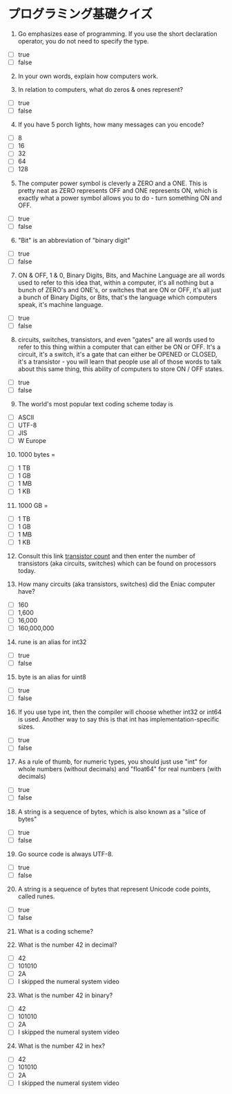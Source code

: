 # プログラミング基礎クイズ

1. Go emphasizes ease of programming. If you use the short declaration operator, you do not need to specify the type. 

  - [ ] true
  - [ ] false

2. In your own words, explain how computers work.


3. In relation to computers, what do zeros & ones represent?

  - [ ] true
  - [ ] false

4. If you have 5 porch lights, how many messages can you encode?

  - [ ] 8
  - [ ] 16
  - [ ] 32
  - [ ] 64
  - [ ] 128

5. The computer power symbol is cleverly a ZERO and a ONE. This is pretty neat as ZERO represents OFF and ONE represents ON, which is exactly what a power symbol allows you to do - turn something ON and OFF.

  - [ ] true
  - [ ] false

6. "Bit" is an abbreviation of "binary digit"

  - [ ] true
  - [ ] false

7. ON & OFF, 1 & 0, Binary Digits, Bits, and Machine Language are all words used to refer to this idea that, within a computer, it's all nothing but a bunch of ZERO's and ONE's, or switches that are ON or OFF, it's all just a bunch of Binary Digits, or Bits, that's the language which computers speak, it's machine language.

  - [ ] true
  - [ ] false

8. circuits, switches, transistors, and even "gates" are all words used to refer to this thing within a computer that can either be ON or OFF. It's a circuit, it's a switch, it's a gate that can either be OPENED or CLOSED, it's a transistor - you will learn that people use all of those words to talk about this same thing, this ability of computers to store ON / OFF states.

  - [ ] true
  - [ ] false

9. The world's most popular text coding scheme today is 

  - [ ] ASCII
  - [ ] UTF-8
  - [ ] JIS
  - [ ] W Europe

10. 1000 bytes =

  - [ ] 1 TB
  - [ ] 1 GB
  - [ ] 1 MB
  - [ ] 1 KB

11. 1000 GB = 

  - [ ] 1 TB
  - [ ] 1 GB
  - [ ] 1 MB
  - [ ] 1 KB

12. Consult this link [transistor count](https://en.wikipedia.org/wiki/Transistor_count) and then enter the number of transistors (aka circuits, switches) which can be found on processors today.


13. How many circuits (aka transistors, switches) did the Eniac computer have?

  - [ ] 160
  - [ ] 1,600
  - [ ] 16,000
  - [ ] 160,000,000

14. rune is an alias for int32

  - [ ] true
  - [ ] false

15. byte is an alias for uint8

  - [ ] true
  - [ ] false

16. If you use type int, then the compiler will choose whether int32 or int64 is used. Another way to say this is that int has implementation-specific sizes.

  - [ ] true
  - [ ] false

17. As a rule of thumb, for numeric types, you should just use "int" for whole numbers (without decimals) and "float64" for real numbers (with decimals) 

  - [ ] true
  - [ ] false

18. A string is a sequence of bytes, which is also known as a "slice of bytes"

  - [ ] true
  - [ ] false

19. Go source code is always UTF-8. 

  - [ ] true
  - [ ] false

20. A string is a sequence of bytes that represent Unicode code points, called runes.

  - [ ] true
  - [ ] false

21. What is a coding scheme?


22. What is the number 42 in decimal?

  - [ ] 42 
  - [ ] 101010
  - [ ] 2A
  - [ ] I skipped the numeral system video

23. What is the number 42 in binary?

  - [ ] 42 
  - [ ] 101010
  - [ ] 2A
  - [ ] I skipped the numeral system video

24. What is the number 42 in hex?

  - [ ] 42 
  - [ ] 101010
  - [ ] 2A
  - [ ] I skipped the numeral system video
